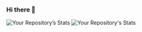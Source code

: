 ### Hi there 👋

![Your Repository’s Stats](https://github-readme-stats.vercel.app/api?username=erhanertem&show_icons=true)
![Your Repository's Stats](https://github-readme-stats.vercel.app/api/top-langs/?username=erhanertem&theme=blue-green)
<!--
**erhanertem/erhanertem** is a ✨ _special_ ✨ repository because its `README.md` (this file) appears on your GitHub profile.

Here are some ideas to get you started:

- 🔭 I’m currently working on ...
- 🌱 I’m currently learning ...
- 👯 I’m looking to collaborate on ...
- 🤔 I’m looking for help with ...
- 💬 Ask me about ...
- 📫 How to reach me: ...
- 😄 Pronouns: ...
- ⚡ Fun fact: ...
-->

